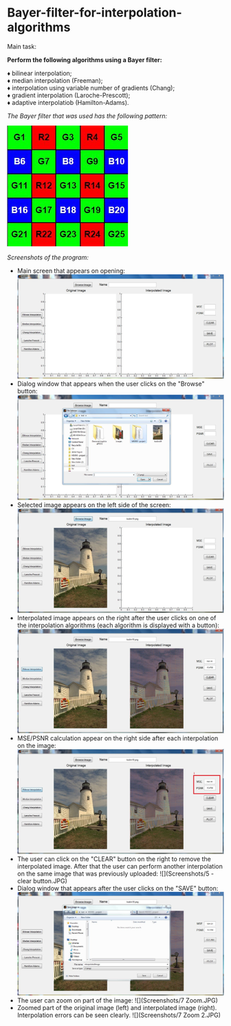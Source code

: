 # Bayer-filter-for-interpolation-algorithms

Main task: 

**Perform the following algorithms using a Bayer filter:<br />**

♦ bilinear interpolation;<br />
♦ median interpolation (Freeman);<br />
♦ interpolation using variable number of gradients (Chang);<br />
♦ gradient interpolation (Laroche-Prescott);<br />
♦ adaptive interpolatiob (Hamilton-Adams).<br />

*The Bayer filter that was used has the following pattern:*

![](Screenshots/GRBG1.JPG)

*Screenshots of the program:*

- Main screen that appears on opening:
![](Screenshots/1.JPG)
- Dialog window that appears when the user clicks on the "Browse" button:
![](Screenshots/2.JPG)
- Selected image appears on the left side of the screen:
![](Screenshots/3.JPG)
- Interpolated image appears on the right after the user clicks on one of the interpolation algorithms (each algorithm is displayed with a button):
![](Screenshots/4.JPG)
- MSE/PSNR calculation appear on the right side after each interpolation on the image:
![](Screenshots/4.1.JPG)                                                                      
- The user can click on the "CLEAR" button on the right to remove the interpolated image. After that the user can perform another interpolation on the same image that was previously uploaded:
![](Screenshots/5 - clear button.JPG)
- Dialog window that appears after the user clicks on the "SAVE" button:
![](Screenshots/6.JPG)
- The user can zoom on part of the image:
![](Screenshots/7 Zoom.JPG)
- Zoomed part of the original image (left) and interpolated image (right). Interpolation errors can be seen clearly.
![](Screenshots/7 Zoom 2.JPG)
